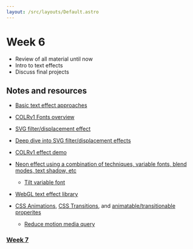 ```yaml
---
layout: /src/layouts/Default.astro
---
```


<!-- @format -->

# Week 6

- Review of all material until now
- Intro to text effects
- Discuss final projects

## Notes and resources

- [Basic text effect approaches](https://codepen.io/scottkellum/pen/poWWMeO)
- [COLRv1 Fonts overview](https://css-tricks.com/colrv1-and-css-font-palette-web-typography/)

- [SVG filter/displacement effect](https://codepen.io/scottkellum/pen/KbrOPW?editors=1100)
- [Deep dive into SVG filter/displacement effects](https://www.smashingmagazine.com/2021/09/deep-dive-wonderful-world-svg-displacement-filtering/)
- [COLRv1 effect demo](https://codepen.io/scottkellum/pen/ExLNjzj)
- [Neon effect using a combination of techniques, variable fonts, blend modes, text shadow, etc](https://codepen.io/scottkellum/pen/zYdbWMg)
  - [Tilt variable font](https://github.com/andyclymer/Tilt-Typeface)
- [WebGL text effect library](https://blotter.js.org/)
- [CSS Animations](https://developer.mozilla.org/en-US/docs/Web/CSS/CSS_Transitions), [CSS Transitions](https://developer.mozilla.org/en-US/docs/Web/CSS/CSS_Transitions), and [animatable/transitionable properites](https://developer.mozilla.org/en-US/docs/Web/CSS/CSS_animated_properties)
  - [Reduce motion media query](https://developer.mozilla.org/en-US/docs/Web/CSS/@media/prefers-reduced-motion)

### [Week 7](/week7)

